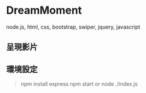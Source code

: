 # DreamMoment
node.js, html, css, bootstrap, swiper, jquery, javascript

## 呈現影片

## 環境設定
> npm install express
> npm start or node ./index.js

